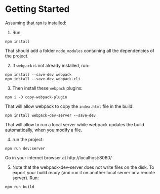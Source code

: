 # Getting Started

Assuming that `npm` is installed:

1) Run:

```
npm install
``` 

That should add a folder `node_modules` containing all the dependencies of the project.

2) If `webpack` is not already installed, run:
   
```
npm install --save-dev webpack
npm install --save-dev webpack-cli
```

3) Then install these `webpack` plugins:
```
npm i -D copy-webpack-plugin
```

That will allow webpack to copy the `index.html` file in the build.

```
npm install webpack-dev-server --save-dev
```
That will allow to run a local server while webpack updates the build automatically, when you modify a file.

4) run the project:
```
npm run dev:server
```

Go in your internet browser at http://localhost:8080/

5) Note that the webpack-dev-server does not write files on the disk. To export your build ready (and run it on another local server or a remote server). Run:

```
npm run build
```


